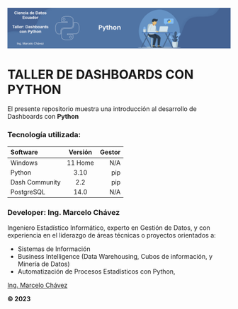 
<p align="center"><img src="assets/python-banner_1.png"/></p>

# TALLER DE DASHBOARDS CON PYTHON <br>
El presente repositorio muestra una introducción al desarrollo de Dashboards con **Python**
### Tecnología utilizada: <br>

| Software       | Versión | Gestor |
| :---           | :----:  | ---:   |
| Windows        | 11 Home | N/A    |
| Python         | 3.10    | pip    |
| Dash Community | 2.2     | pip    |
| PostgreSQL     | 14.0    | N/A    |

### Developer: Ing. Marcelo Chávez <br>
Ingeniero Estadístico Informático, experto en Gestión de Datos, y con experiencia en el liderazgo de áreas técnicas o proyectos orientados a:

* Sistemas de Información
* Business Intelligence (Data Warehousing, Cubos de información, y Minería de Datos)
* Automatización de Procesos Estadísticos con Python, 

[Ing. Marcelo Chávez](https://www.linkedin.com/in/marcelochavezec/)

**© 2023**
